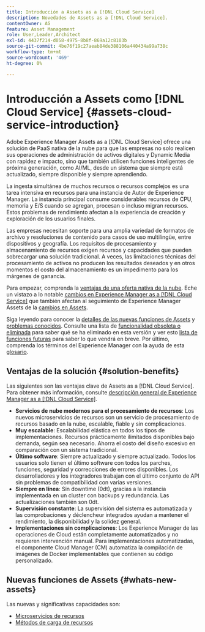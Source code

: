 ```yaml
---
title: Introducción a Assets as a [!DNL Cloud Service]
description: Novedades de Assets as a [!DNL Cloud Service].
contentOwner: AG
feature: Asset Management
role: User,Leader,Architect
exl-id: 4437f214-d058-4975-8b8f-869a12c8103b
source-git-commit: 4be76f19c27aeab84de388106a440434a99a738c
workflow-type: tm+mt
source-wordcount: '469'
ht-degree: 0%

---
```


# Introducción a Assets como [!DNL Cloud Service] {#assets-cloud-service-introduction}

<!-- Need review information from gklebus -->

Adobe Experience Manager Assets as a [!DNL Cloud Service] ofrece una solución de PaaS nativa de la nube para que las empresas no solo realicen sus operaciones de administración de activos digitales y Dynamic Media con rapidez e impacto, sino que también utilicen funciones inteligentes de próxima generación, como AI/ML, desde un sistema que siempre está actualizado, siempre disponible y siempre aprendiendo.

La ingesta simultánea de muchos recursos o recursos complejos es una tarea intensiva en recursos para una instancia de Autor de Experience Manager. La instancia principal consume considerables recursos de CPU, memoria y E/S cuando se agregan, procesan o incluso migran recursos. Estos problemas de rendimiento afectan a la experiencia de creación y exploración de los usuarios finales.

Las empresas necesitan soporte para una amplia variedad de formatos de archivo y resoluciones de contenido para casos de uso multilingüe, entre dispositivos y geografía. Los requisitos de procesamiento y almacenamiento de recursos exigen recursos y capacidades que pueden sobrecargar una solución tradicional. A veces, las limitaciones técnicas del procesamiento de activos no producen los resultados deseados y en otros momentos el costo del almacenamiento es un impedimento para los márgenes de ganancia.

Para empezar, comprenda la [ventajas de una oferta nativa de la nube](#solution-benefits). Eche un vistazo a lo notable [cambios en Experience Manager as a [!DNL Cloud Service]](/help/release-notes/aem-cloud-changes.md) que también afectan al seguimiento de Experience Manager Assets de la [cambios en Assets](/help/assets/assets-cloud-changes.md).

Siga leyendo para conocer la [detalles de las nuevas funciones de Assets](#whats-new-assets) y [problemas conocidos](/help/release-notes/known-issues.md). Consulte una lista de [funcionalidad obsoleta o eliminada](/help/release-notes/deprecated-removed-features.md) para saber qué se ha eliminado en esta versión y ver esto [lista de funciones futuras](/help/release-notes/known-issues.md#upcoming-assets-capabilities) para saber lo que vendrá en breve. Por último, comprenda los términos del Experience Manager con la ayuda de esta [glosario](/help/overview/terminology.md).

## Ventajas de la solución {#solution-benefits}

Las siguientes son las ventajas clave de Assets as a [!DNL Cloud Service]. Para obtener más información, consulte [descripción general de Experience Manager as a [!DNL Cloud Service]](/help/overview/introduction.md).

* **Servicios de nube modernos para el procesamiento de recursos**: Los nuevos microservicios de recursos son un servicio de procesamiento de recursos basado en la nube, escalable, fiable y sin complicaciones.
* **Muy escalable**: Escalabilidad elástica en todos los tipos de implementaciones. Recursos prácticamente ilimitados disponibles bajo demanda, según sea necesario. Ahorra el costo del diseño excesivo en comparación con un sistema tradicional.
* **Último software**: Siempre actualizado y siempre actualizado. Todos los usuarios solo tienen el último software con todos los parches, funciones, seguridad y correcciones de errores disponibles. Los desarrolladores y los integradores trabajan con el último conjunto de API sin problemas de compatibilidad con varias versiones.
* **Siempre en línea**: Sin downtime (0dt), gracias a la instancia implementada en un cluster con backups y redundancia. Las actualizaciones también son 0dt.
* **Supervisión constante**: La supervisión del sistema es automatizada y las comprobaciones y déclencheur integrados ayudan a mantener el rendimiento, la disponibilidad y la solidez general.
* **Implementaciones sin complicaciones**: Los Experience Manager de las operaciones de Cloud están completamente automatizados y no requieren intervención manual. Para implementaciones automatizadas, el componente Cloud Manager (CM) automatiza la compilación de imágenes de Docker implementables que contienen su código personalizado.

## Nuevas funciones de Assets {#whats-new-assets}

Las nuevas y significativas capacidades son:

* [Microservicios de recursos](/help/assets/asset-microservices-overview.md)
* [Métodos de carga de recursos](/help/assets/add-assets.md)

